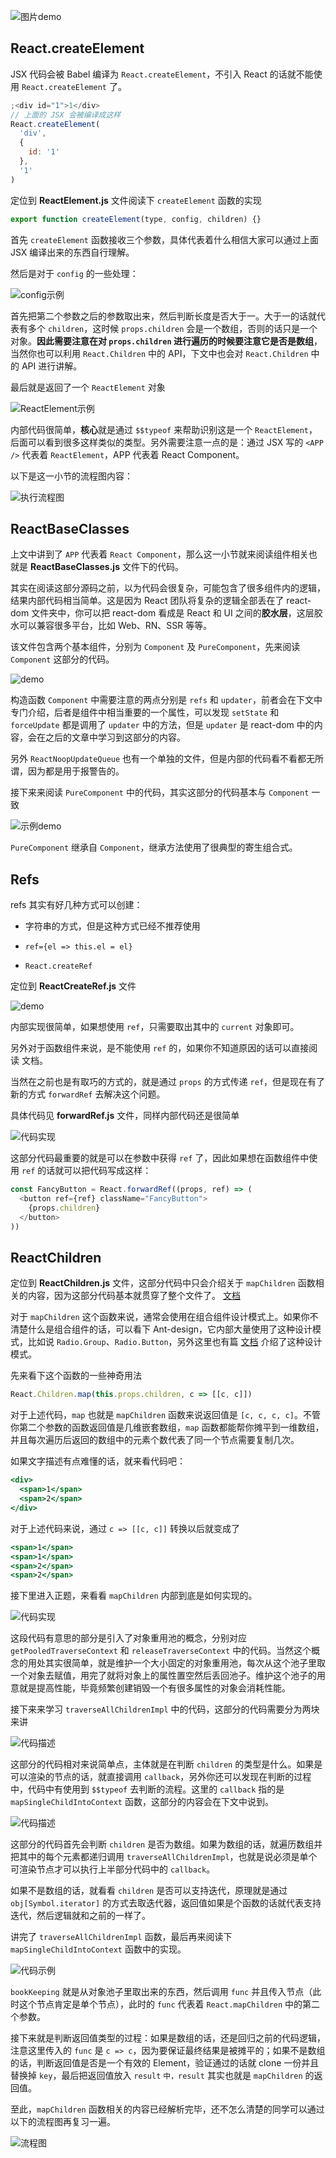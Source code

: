 ![图片demo](/notes/assets/reactIloveDeveplo/2019-06-01-032355.png)

**React.createElement**
---

JSX 代码会被 Babel 编译为 `React.createElement`，不引入 React 的话就不能使用 `React.createElement` 了。

```jsx
;<div id="1">1</div>
// 上面的 JSX 会被编译成这样
React.createElement(
  'div',
  {
    id: '1'
  },
  '1'
)
```

定位到 **ReactElement.js** 文件阅读下 `createElement` 函数的实现

```js
export function createElement(type, config, children) {}
```

首先 `createElement` 函数接收三个参数，具体代表着什么相信大家可以通过上面 JSX 编译出来的东西自行理解。

然后是对于 `config` 的一些处理：

![config示例](/notes/assets/reactIloveDeveplo/2019-06-01-032356.png)

首先把第二个参数之后的参数取出来，然后判断长度是否大于一。大于一的话就代表有多个 `children`，这时候 `props.children` 会是一个数组，否则的话只是一个对象。**因此需要注意在对 `props.children` 进行遍历的时候要注意它是否是数组**，当然你也可以利用 `React.Children` 中的 API，下文中也会对 `React.Children` 中的 API 进行讲解。

最后就是返回了一个 `ReactElement` 对象

![ReactElement示例](/notes/assets/reactIloveDeveplo/2019-06-01-032359.png)

内部代码很简单，**核心**就是通过 `$$typeof` 来帮助识别这是一个 `ReactElement`，后面可以看到很多这样类似的类型。另外需要注意一点的是：通过 JSX 写的 `<APP />` 代表着 `ReactElement`，APP 代表着 React Component。

以下是这一小节的流程图内容：

![执行流程图](/notes/assets/reactIloveDeveplo/2019-06-01-032401.png)

**ReactBaseClasses**
---

上文中讲到了 `APP` 代表着 `React Component`，那么这一小节就来阅读组件相关也就是 **ReactBaseClasses.js** 文件下的代码。

其实在阅读这部分源码之前，以为代码会很复杂，可能包含了很多组件内的逻辑，结果内部代码相当简单。这是因为 React 团队将复杂的逻辑全部丢在了 react-dom 文件夹中，你可以把 react-dom 看成是 React 和 UI 之间的**胶水层**，这层胶水可以兼容很多平台，比如 Web、RN、SSR 等等。

该文件包含两个基本组件，分别为 `Component` 及 `PureComponent`，先来阅读 `Component` 这部分的代码。

![demo](/notes/assets/reactIloveDeveplo/2019-06-01-032402.png)

构造函数 `Component` 中需要注意的两点分别是 `refs` 和 `updater`，前者会在下文中专门介绍，后者是组件中相当重要的一个属性，可以发现 `setState` 和 `forceUpdate` 都是调用了 `updater` 中的方法，但是 `updater` 是 react-dom 中的内容，会在之后的文章中学习到这部分的内容。

另外 `ReactNoopUpdateQueue` 也有一个单独的文件，但是内部的代码看不看都无所谓，因为都是用于报警告的。

接下来来阅读 `PureComponent` 中的代码，其实这部分的代码基本与 `Component` 一致

![示例demo](/notes/assets/reactIloveDeveplo/2019-06-01-032404.png)

`PureComponent` 继承自 `Component`，继承方法使用了很典型的寄生组合式。

**Refs**
---

refs 其实有好几种方式可以创建：

* 字符串的方式，但是这种方式已经不推荐使用

* `ref={el => this.el = el}`

* `React.createRef`

定位到 **ReactCreateRef.js** 文件

![demo](/notes/assets/reactIloveDeveplo/2019-06-01-032405.png)

内部实现很简单，如果想使用 `ref`，只需要取出其中的 `current` 对象即可。

另外对于函数组件来说，是不能使用 `ref` 的，如果你不知道原因的话可以直接阅读 文档。

当然在之前也是有取巧的方式的，就是通过 `props` 的方式传递 `ref`，但是现在有了新的方式 `forwardRef` 去解决这个问题。

具体代码见 **forwardRef.js** 文件，同样内部代码还是很简单

![代码实现](/notes/assets/reactIloveDeveplo/2019-06-01-032407.png)

这部分代码最重要的就是可以在参数中获得 `ref` 了，因此如果想在函数组件中使用 `ref` 的话就可以把代码写成这样：

```js
const FancyButton = React.forwardRef((props, ref) => (
  <button ref={ref} className="FancyButton">
    {props.children}
  </button>
))
```

**ReactChildren**
---

定位到 **ReactChildren.js** 文件，这部分代码中只会介绍关于 `mapChildren` 函数相关的内容，因为这部分代码基本就贯穿了整个文件了。
[文档](https://reactjs.org/docs/react-api.html#reactchildren)

对于 `mapChildren` 这个函数来说，通常会使用在组合组件设计模式上。如果你不清楚什么是组合组件的话，可以看下 Ant-design，它内部大量使用了这种设计模式，比如说 `Radio.Group`、`Radio.Button`，另外这里也有篇 [文档](https://react-cn.github.io/react/docs/multiple-components.html) 介绍了这种设计模式。

先来看下这个函数的一些神奇用法

```js
React.Children.map(this.props.children, c => [[c, c]])
```

对于上述代码，`map` 也就是 `mapChildren` 函数来说返回值是 `[c, c, c, c]`。不管你第二个参数的函数返回值是几维嵌套数组，`map` 函数都能帮你摊平到一维数组，并且每次遍历后返回的数组中的元素个数代表了同一个节点需要复制几次。

如果文字描述有点难懂的话，就来看代码吧：

```jsx
<div>
  <span>1</span>
  <span>2</span>
</div>
```

对于上述代码来说，通过 `c => [[c, c]]` 转换以后就变成了

```jsx
<span>1</span>
<span>1</span>
<span>2</span>
<span>2</span>
```

接下里进入正题，来看看 `mapChildren` 内部到底是如何实现的。

![代码实现](/notes/assets/reactIloveDeveplo/2019-06-01-032408.png)

这段代码有意思的部分是引入了对象重用池的概念，分别对应 `getPooledTraverseContext` 和 `releaseTraverseContext` 中的代码。当然这个概念的用处其实很简单，就是维护一个大小固定的对象重用池，每次从这个池子里取一个对象去赋值，用完了就将对象上的属性置空然后丢回池子。维护这个池子的用意就是提高性能，毕竟频繁创建销毁一个有很多属性的对象会消耗性能。

接下来来学习 `traverseAllChildrenImpl` 中的代码，这部分的代码需要分为两块来讲

![代码描述](/notes/assets/reactIloveDeveplo/2019-06-01-032411.png)

这部分的代码相对来说简单点，主体就是在判断 `children` 的类型是什么。如果是可以渲染的节点的话，就直接调用 `callback`，另外你还可以发现在判断的过程中，代码中有使用到 `$$typeof` 去判断的流程。这里的 `callback` 指的是 `mapSingleChildIntoContext` 函数，这部分的内容会在下文中说到。

![代码描述](/notes/assets/reactIloveDeveplo/2019-06-01-032412.png)

这部分的代码首先会判断 `children` 是否为数组。如果为数组的话，就遍历数组并把其中的每个元素都递归调用 `traverseAllChildrenImpl`，也就是说必须是单个可渲染节点才可以执行上半部分代码中的 `callback`。

如果不是数组的话，就看看 `children` 是否可以支持迭代，原理就是通过 `obj[Symbol.iterator]` 的方式去取迭代器，返回值如果是个函数的话就代表支持迭代，然后逻辑就和之前的一样了。

讲完了 `traverseAllChildrenImpl` 函数，最后再来阅读下 `mapSingleChildIntoContext` 函数中的实现。

![代码示例](/notes/assets/reactIloveDeveplo/2019-06-01-032414.png)

`bookKeeping` 就是从对象池子里取出来的东西，然后调用 `func` 并且传入节点（此时这个节点肯定是单个节点），此时的 `func` 代表着 `React.mapChildren` 中的第二个参数。

接下来就是判断返回值类型的过程：如果是数组的话，还是回归之前的代码逻辑，注意这里传入的 `func` 是 `c => c`，因为要保证最终结果是被摊平的；如果不是数组的话，判断返回值是否是一个有效的 Element，验证通过的话就 clone 一份并且替换掉 `key`，最后把返回值放入 `result` `中，result` 其实也就是 `mapChildren` 的返回值。

至此，`mapChildren` 函数相关的内容已经解析完毕，还不怎么清楚的同学可以通过以下的流程图再复习一遍。

![流程图](/notes/assets/reactIloveDeveplo/2019-06-01-032416.png)

